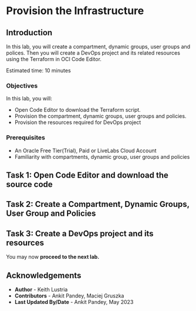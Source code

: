 # Provision the Infrastructure

## Introduction

In this lab, you will create a compartment, dynamic groups, user groups and polices. Then you will create a DevOps project and its related resources using the Terraform in OCI Code Editor.

Estimated time: 10 minutes

### Objectives

In this lab, you will:

* Open Code Editor to download the Terraform script.
* Provision the compartment, dynamic groups, user groups and policies.
* Provision the resources required for DevOps project

### Prerequisites

* An Oracle Free Tier(Trial), Paid or LiveLabs Cloud Account
* Familiarity with compartments, dynamic group, user groups and policies

## Task 1: Open Code Editor and download the source code


## Task 2: Create a Compartment, Dynamic Groups, User Group and Policies


## Task 3: Create a DevOps project and its resources


You may now **proceed to the next lab.**

## Acknowledgements

* **Author** -  Keith Lustria
* **Contributors** - Ankit Pandey, Maciej Gruszka
* **Last Updated By/Date** - Ankit Pandey, May 2023
